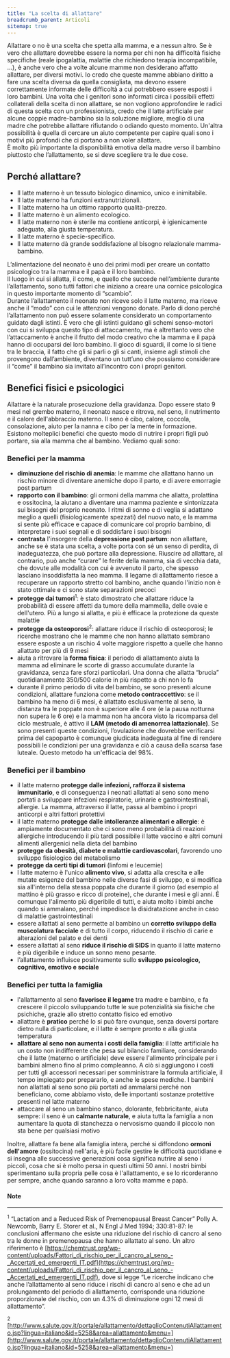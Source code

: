```yaml
---
title: "La scelta di allattare"
breadcrumb_parent: Articoli
sitemap: true
---
```

Allattare o no è una scelta che spetta alla mamma, e a nessun altro. Se è vero che allattare dovrebbe essere la norma per chi non ha difficoltà fisiche specifiche (reale ipogalattia, malattie che richiedono terapia incompatibile, ...), è anche vero che a volte alcune mamme non desiderano affatto allattare, per diversi motivi. Io credo che queste mamme abbiano diritto a fare una scelta diversa da quella consigliata, ma devono essere correttamente informate delle difficoltà a cui potrebbero essere esposti i loro bambini. Una volta che i genitori sono informati circa i possibili effetti collaterali della scelta di non allattare, se non vogliono approfondire le radici di questa scelta con un professionista, credo che il latte artificiale per alcune coppie madre-bambino sia la soluzione migliore, meglio di una madre che potrebbe allattare rifiutando o odiando questo momento. Un'altra possibilità è quella di cercare un aiuto competente per capire quali sono i motivi più profondi che ci portano a non voler allattare.  
È molto più importante la disponibilità emotiva della madre verso il bambino piuttosto che l’allattamento, se si deve scegliere tra le due cose.

## Perché allattare?

- Il latte materno è un tessuto biologico dinamico, unico e inimitabile.
- Il latte materno ha funzioni extranutrizionali.
- Il latte materno ha un ottimo rapporto qualità-prezzo.
- Il latte materno è un alimento ecologico.
- Il latte materno non è sterile ma contiene anticorpi, è igienicamente adeguato, alla giusta temperatura.
- Il latte materno è specie-specifico.
- Il latte materno dà grande soddisfazione al bisogno relazionale mamma-bambino.

L’alimentazione del neonato è uno dei primi modi per creare un contatto psicologico tra la mamma e il papà e il loro bambino.  
Il luogo in cui si allatta, il come, e quello che succede nell’ambiente durante l’allattamento, sono tutti fattori che iniziano a creare una cornice psicologica in questo importante momento di “scambio”.  
Durante l’allattamento il neonato non riceve solo il latte materno, ma riceve anche il “modo” con cui le attenzioni vengono donate. Parlo di dono perché l’allattamento non può essere solamente considerato un comportamento guidato dagli istinti. È vero che gli istinti guidano gli schemi senso-motori con cui si sviluppa questo tipo di attaccamento, ma è altrettanto vero che l’attaccamento è anche il frutto del modo creativo che la mamma e il papà hanno di occuparsi del loro bambino. Il gioco di sguardi, il come lo si tiene tra le braccia, il fatto che gli si parli o gli si canti, insieme agli stimoli che provengono dall’ambiente, diventano un tutt’uno che possiamo considerare il “come” il bambino sia invitato all’incontro con i propri genitori.

## Benefici fisici e psicologici

Allattare è la naturale prosecuzione della gravidanza. Dopo essere stato 9 mesi nel grembo materno, il neonato nasce e ritrova, nel seno, il nutrimento e il calore dell'abbraccio materno. Il seno è cibo, calore, coccola, consolazione, aiuto per la nanna e cibo per la mente in formazione.  
Esistono molteplici benefici che questo modo di nutrire i propri figli può portare, sia alla mamma che al bambino. Vediamo quali sono:

### Benefici per la mamma

- **diminuzione del rischio di anemia**: le mamme che allattano hanno un rischio minore di diventare anemiche dopo il parto, e di avere emorragie post partum
- **rapporto con il bambino**: gli ormoni della mamma che allatta, prolattina e ossitocina, la aiutano a diventare una mamma paziente e sintonizzata sui bisogni del proprio neonato. I ritmi di sonno e di veglia si adattano meglio a quelli (fisiologicamente spezzati) del nuovo nato, e la mamma si sente più efficace e capace di comunicare col proprio bambino, di interpretare i suoi segnali e di soddisfare i suoi bisogni
- **contrasta** l'insorgere della **depressione post partum**: non allattare, anche se è stata una scelta, a volte porta con sé un senso di perdita, di inadeguatezza, che può portare alla depressione. Riuscire ad allattare, al contrario, può anche “curare” le ferite della mamma, sia di vecchia data, che dovute alle modalità con cui è avvenuto il parto, che spesso lasciano insoddisfatta la neo mamma. Il legame di allattamento riesce a recuperare un rapporto stretto col bambino, anche quando l'inizio non è stato ottimale e ci sono state separazioni precoci
- **protegge dai tumori**<sup>1</sup>: è stato dimostrato che allattare riduce la probabilità di essere affetti da tumore della mammella, delle ovaie e dell'utero. Più a lungo si allatta, e più è efficace la protezione da queste malattie
- **protegge da osteoporosi**<sup>2</sup>: allattare riduce il rischio di osteoporosi; le ricerche mostrano che le mamme che non hanno allattato sembrano essere esposte a un rischio 4 volte maggiore rispetto a quelle che hanno allattato per più di 9 mesi
- aiuta a ritrovare la **forma fisica**: il periodo di allattamento aiuta la mamma ad eliminare le scorte di grasso accumulate durante la gravidanza, senza fare sforzi particolari. Una donna che allatta “brucia” quotidianamente 350/500 calorie in più rispetto a chi non lo fa
- durante il primo periodo di vita del bambino, se sono presenti alcune condizioni, allattare funziona come **metodo contraccettivo**: se il bambino ha meno di 6 mesi, è allattato esclusivamente al seno, la distanza tra le poppate non è superiore alle 4 ore (e la pausa notturna non supera le 6 ore) e la mamma non ha ancora visto la ricomparsa del ciclo mestruale, è attivo il **LAM (metodo di amenorrea lattazionale)**. Se sono presenti queste condizioni, l’ovulazione che dovrebbe verificarsi prima del capoparto è comunque giudicata inadeguata al fine di rendere possibili le condizioni per una gravidanza e ciò a causa della scarsa fase luteale. Questo metodo ha un'efficacia del 98%.

### Benefici per il bambino

- il latte materno **protegge dalle infezioni, rafforza il sistema immunitario**, e di conseguenza i neonati allattati al seno sono meno portati a sviluppare infezioni respiratorie, urinarie e gastrointestinali, allergie. La mamma, attraverso il latte, passa al bambino i propri anticorpi e altri fattori protettivi
- il latte materno **protegge dalle intolleranze alimentari e allergie**: è ampiamente documentato che ci sono meno probabilità di reazioni allergiche introducendo il più tardi possibile il latte vaccino e altri comuni alimenti allergenici nella dieta del bambino
- **protegge da obesità, diabete e malattie cardiovascolari**, favorendo uno sviluppo fisiologico del metabolismo
- **protegge da certi tipi di tumori** (linfomi e leucemie)
- l latte materno è l'unico **alimento vivo**, si adatta alla crescita e alle mutate esigenze del bambino nelle diverse fasi di sviluppo, e si modifica sia all'interno della stessa poppata che durante il giorno (ad esempio al mattino è più grasso e ricco di proteine), che durante i mesi e gli anni. È comunque l'alimento più digeribile di tutti, e aiuta molto i bimbi anche quando si ammalano, perché impedisce la disidratazione anche in caso di malattie gastrointestinali
- essere allattati al seno permette al bambino un **corretto sviluppo della muscolatura facciale** e di tutto il corpo, riducendo il rischio di carie e alterazioni del palato e dei denti
- essere allattati al seno **riduce il rischio di SIDS** in quanto il latte materno è più digeribile e induce un sonno meno pesante.
- l’allattamento influisce positivamente sullo **sviluppo psicologico, cognitivo, emotivo e sociale**

### Benefici per tutta la famiglia

- l'allattamento al seno **favorisce il legame** tra madre e bambino, e fa crescere il piccolo sviluppando tutte le sue potenzialità sia fisiche che psichiche, grazie allo stretto contatto fisico ed emotivo
- allattare è **pratico** perché lo si può fare ovunque, senza doversi portare dietro nulla di particolare, e il latte è sempre pronto e alla giusta temperatura
- **allattare al seno non aumenta i costi della famiglia**: il latte artificiale ha un costo non indifferente che pesa sul bilancio familiare, considerando che il latte (materno o artificiale) deve essere l'alimento principale per i bambini almeno fino al primo compleanno. A ciò si aggiungono i costi per tutti gli accessori necessari per somministrare la formula artificiale, il tempo impiegato per prepararlo, e anche le spese mediche. I bambini non allattati al seno sono più portati ad ammalarsi perché non beneficiano, come abbiamo visto, delle importanti sostanze protettive presenti nel latte materno
- attaccare al seno un bambino stanco, dolorante, febbricitante, aiuta sempre: il seno è un **calmante naturale**, e aiuta tutta la famiglia a non aumentare la quota di stanchezza o nervosismo quando il piccolo non sta bene per qualsiasi motivo

Inoltre, allattare fa bene alla famiglia intera, perché si diffondono **ormoni dell'amore** (ossitocina) nell'aria, è più facile gestire le difficoltà quotidiane e si insegna alle successive generazioni cosa significa nutrire al seno i piccoli, cosa che si è molto persa in questi ultimi 50 anni. I nostri bimbi sperimentano sulla propria pelle cosa è l'allattamento, e se lo ricorderanno per sempre, anche quando saranno a loro volta mamme e papà.

#### Note

***

<sup>1</sup> “Lactation and a Reduced Risk of Premenopausal Breast Cancer” Polly A. Newcomb, Barry E. Storer et al., N Engl J Med 1994; 330:81-87: le conclusioni affermano che esiste una riduzione del rischio di cancro al seno tra le donne in premenopausa che hanno allattato al seno. Un altro riferimento è [https://chemtrust.org/wp-content/uploads/Fattori_di_rischio_per_il_cancro_al_seno_-_Accertati_ed_emergenti_IT.pdf](https://chemtrust.org/wp-content/uploads/Fattori_di_rischio_per_il_cancro_al_seno_-_Accertati_ed_emergenti_IT.pdf), dove si legge “Le ricerche indicano che anche l’allattamento al seno riduce i rischi di cancro al seno e che ad un prolungamento del periodo di allattamento, corrisponde una riduzione proporzionale del rischio, con un 4.3% di diminuzione ogni 12 mesi di allattamento”.

<sup>2</sup> [http://www.salute.gov.it/portale/allattamento/dettaglioContenutiAllattamento.jsp?lingua=italiano&id=5258&area=allattamento&menu=](http://www.salute.gov.it/portale/allattamento/dettaglioContenutiAllattamento.jsp?lingua=italiano&id=5258&area=allattamento&menu=)